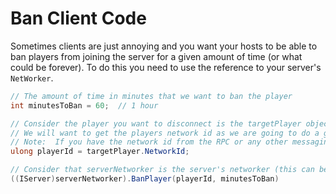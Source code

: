 # Ban Client Code

Sometimes clients are just annoying and you want your hosts to be able to ban players from joining the server for a given amount of time \(or what could be forever\). To do this you need to use the reference to your server's `NetWorker`.

```csharp
// The amount of time in minutes that we want to ban the player
int minutesToBan = 60;  // 1 hour

// Consider the player you want to disconnect is the targetPlayer object
// We will want to get the players network id as we are going to do a generic ban
// Note:  If you have the network id from the RPC or any other messaging you can ban from there
ulong playerId = targetPlayer.NetworkId;

// Consider that serverNetworker is the server's networker (this can be NetworkManager.Instance.Networker)
((IServer)serverNetworker).BanPlayer(playerId, minutesToBan)
```

